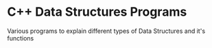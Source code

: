 # C++ Data Structures Programs
                            
Various programs to explain different types of Data Structures and it's functions 
